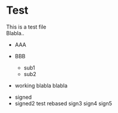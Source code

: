 # Test
This is a test file<br>
Blabla..

* AAA
* BBB
  - sub1
  - sub2
  
* working blabla
  blabla
  
- signed
- signed2 test
  rebased
  sign3
  sign4
  sign5